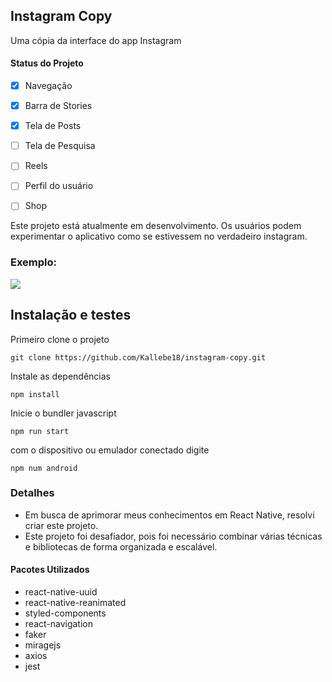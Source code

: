 ## Instagram Copy

Uma cópia da interface do app Instagram

#### Status do Projeto
- [x] Navegação 
- [x] Barra de Stories
- [x] Tela de Posts  
- [ ] Tela de Pesquisa  
- [ ] Reels  
- [ ] Perfil do usuário  
- [ ] Shop  


Este projeto está atualmente em desenvolvimento. Os usuários podem experimentar o aplicativo como se estivessem no verdadeiro instagram.

### Exemplo:   
<img src="github_assets/sample.gif"/>

## Instalação e testes

Primeiro clone o projeto
```
git clone https://github.com/Kallebe18/instagram-copy.git
```
Instale as dependências
```
npm install
```
Inicie o bundler javascript
```
npm run start
```
com o dispositivo ou emulador conectado digite
```
npm num android
```  

### Detalhes

  - Em busca de aprimorar meus conhecimentos em React Native, resolvi criar este projeto.
  - Este projeto foi desafiador, pois foi necessário combinar várias técnicas e bibliotecas de forma organizada e escalável.
  
#### Pacotes Utilizados
  - react-native-uuid
  - react-native-reanimated
  - styled-components 
  - react-navigation
  - faker
  - miragejs
  - axios
  - jest
